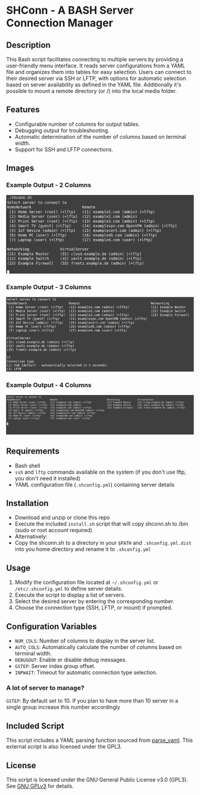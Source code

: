 # SHConn - A BASH Server Connection Manager

## Description
This Bash script facilitates connecting to multiple servers by providing a user-friendly menu interface. It reads server configurations from a YAML file and organizes them into tables for easy selection. Users can connect to their desired server via SSH or LFTP, with options for automatic selection based on server availability as defined in the YAML file. Additionally it's possible to mount a remote directory (or /) into the local media folder.

## Features
- Configurable number of columns for output tables.
- Debugging output for troubleshooting.
- Automatic determination of the number of columns based on terminal width.
- Support for SSH and LFTP connections.

## Images
### Example Output - 2 Columns
![Example Output - 2 Columns](pics/example2col.png)

### Example Output - 3 Columns
![Example Output - 3 Columns](pics/example3col.png)

### Example Output - 4 Columns
![Example Output - 4 Columns](pics/example4col.png)

## Requirements
- Bash shell
- `ssh` and `lftp` commands available on the system (if you don't use lftp, you don't need it installed)
- YAML configuration file (`.shconfig.yml`) containing server details

## Installation
- Download and unzip or clone this repo
- Execute the included `install.sh` script that will copy shconn.sh to /bin (sudo or root account required)
- Alternatively:
- Copy the shconn.sh to a directory in  your `$PATH` and `.shconfig.yml.dist` into you home directory and rename it to `.shconfig.yml`

## Usage
1. Modify the configuration file located at `~/.shconfig.yml` or `/etc/.shconfig.yml` to define server details.
2. Execute the script to display a list of servers.
3. Select the desired server by entering the corresponding number.
4. Choose the connection type (SSH, LFTP, or mount) if prompted.

## Configuration Variables
- `NUM_COLS`: Number of columns to display in the server list.
- `AUTO_COLS`: Automatically calculate the number of columns based on terminal width.
- `DEBUGOUT`: Enable or disable debug messages.
- `GSTEP`: Server index group offset.
- `INPWAIT`: Timeout for automatic connection type selection.


### A lot of server to manage?
`GSTEP`: By default set to 10. If you plan to have more than 10 server in a single group increase this number accordingly

## Included Script
This script includes a YAML parsing function sourced from [parse_yaml](https://github.com/mrbaseman/parse_yaml.git). This external script is also licensed under the GPL3.

## License
This script is licensed under the GNU General Public License v3.0 (GPL3). See [GNU GPLv3](http://www.gnu.org/licenses/) for details.
